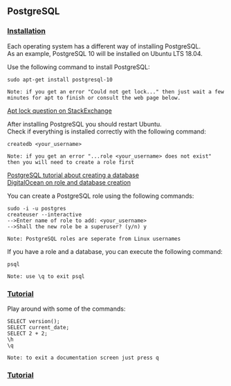 ## PostgreSQL

### [Installation](https://www.postgresql.org/download/)

Each operating system has a different way of installing PostgreSQL.  
As an example, PostgreSQL 10 will be installed on Ubuntu LTS 18.04.  

Use the following command to install PostgreSQL:
```
sudo apt-get install postgresql-10

Note: if you get an error "Could not get lock..." then just wait a few minutes for apt to finish or consult the web page below.
```
[Apt lock question on StackExchange](https://askubuntu.com/questions/15433/unable-to-lock-the-administration-directory-var-lib-dpkg-is-another-process/315791#315791)  

After installing PostgreSQL you should restart Ubuntu.  
Check if everything is installed correctly with the following command:
```
createdb <your_username>

Note: if you get an error "...role <your_username> does not exist" then you will need to create a role first
```
[PostgreSQL tutorial about creating a database](https://www.postgresql.org/docs/10/static/tutorial-createdb.html)  
[DigitalOcean on role and database creation](https://www.digitalocean.com/community/tutorials/how-to-install-and-use-postgresql-on-ubuntu-18-04)  

You can create a PostgreSQL role using the following commands:
```
sudo -i -u postgres
createuser --interactive
-->Enter name of role to add: <your_username>
-->Shall the new role be a superuser? (y/n) y

Note: PostgreSQL roles are seperate from Linux usernames
```

If you have a role and a database, you can execute the following command:
```
psql

Note: use \q to exit psql
```

### [Tutorial](https://www.postgresql.org/docs/10/static/tutorial-accessdb.html) 

Play around with some of the commands:
```
SELECT version();
SELECT current_date;
SELECT 2 + 2;
\h
\q

Note: to exit a documentation screen just press q
```

### [Tutorial](https://www.postgresql.org/docs/10/static/tutorial-table.html)
